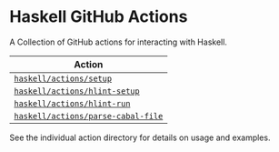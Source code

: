 # Haskell GitHub Actions

A Collection of GitHub actions for interacting with Haskell.

| Action                                                   |
|----------------------------------------------------------|
| [`haskell/actions/setup`](./setup)                       |
| [`haskell/actions/hlint-setup`](./hlint-setup)           |
| [`haskell/actions/hlint-run`](./hlint-run)               |
| [`haskell/actions/parse-cabal-file`](./parse-cabal-file) |

See the individual action directory for details on usage and examples.
